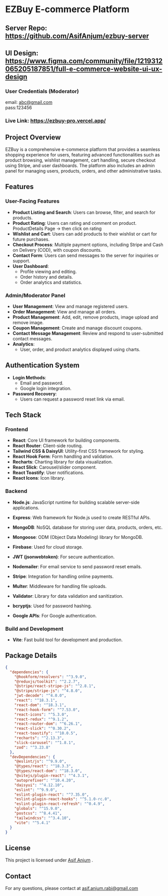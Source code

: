 # EZBuy E-commerce Platform

## Server Repo: https://github.com/AsifAnjum/ezbuy-server

## UI Design: https://www.figma.com/community/file/1219312065205187851/full-e-commerce-website-ui-ux-design

### User Credentials (Moderator)
   email: abc@gmail.com \
   pass:123456
   

### Live Link: https://ezbuy-pro.vercel.app/

## Project Overview

EZBuy is a comprehensive e-commerce platform that provides a seamless shopping experience for users, featuring advanced functionalities such as product browsing, wishlist management, cart handling, secure checkout using Stripe, and user dashboards. The platform also includes an admin panel for managing users, products, orders, and other administrative tasks.

## Features

### User-Facing Features

- **Product Listing and Search**: Users can browse, filter, and search for products.
- **Product Rating**: Users can rating and comment on product. ProductDetails Page -> then click on rating
- **Wishlist and Cart**: Users can add products to their wishlist or cart for future purchases.
- **Checkout Process**: Multiple payment options, including Stripe and Cash on Delivery (COD), with coupon discounts.
- **Contact Form**: Users can send messages to the server for inquiries or support.
- **User Dashboard**:
  - Profile viewing and editing.
  - Order history and details.
  - Order analytics and statistics.

### Admin/Moderator Panel

- **User Management**: View and manage registered users.
- **Order Management**: View and manage all orders.
- **Product Management**: Add, edit, remove products, image upload and remove image.
- **Coupon Management**: Create and manage discount coupons.
- **Contact Message Management**: Review and respond to user-submitted contact messages.
- **Analytics**:
  - User, order, and product analytics displayed using charts.

## Authentication System

- **Login Methods**:
  - Email and password.
  - Google login integration.
- **Password Recovery**:
  - Users can request a password reset link via email.

## Tech Stack

### Frontend

- **React**: Core UI framework for building components.
- **React Router**: Client-side routing.
- **Tailwind CSS & DaisyUI**: Utility-first CSS framework for styling.
- **React Hook Form**: Form handling and validation.
- **Recharts**: Charting library for data visualization.
- **React Slick**: Carousel/slider component.
- **React Toastify**: User notifications.
- **React Icons**: Icon library.

### Backend

- **Node.js**: JavaScript runtime for building scalable server-side applications.

- **Express**: Web framework for Node.js used to create RESTful APIs.

- **MongoDB**: NoSQL database for storing user data, products, orders, etc.

- **Mongoose**: ODM (Object Data Modeling) library for MongoDB.

- **Firebase**: Used for cloud storage.

- **JWT (jsonwebtoken)**: For secure authentication.

- **Nodemailer**: For email service to send password reset emails.

- **Stripe**: Integration for handling online payments.

- **Multer**: Middleware for handling file uploads.

- **Validator**: Library for data validation and sanitization.

- **bcryptjs**: Used for password hashing.

- **Google APIs**: For Google authentication.

### Build and Development

- **Vite**: Fast build tool for development and production.

## Package Details

```json
{
  "dependencies": {
    "@hookform/resolvers": "^3.9.0",
    "@reduxjs/toolkit": "^2.2.7",
    "@stripe/react-stripe-js": "^2.8.1",
    "@stripe/stripe-js": "^4.8.0",
    "jwt-decode": "^4.0.0",
    "react": "^18.3.1",
    "react-dom": "^18.3.1",
    "react-hook-form": "^7.53.0",
    "react-icons": "^5.3.0",
    "react-redux": "^9.1.2",
    "react-router-dom": "^6.26.1",
    "react-slick": "^0.30.2",
    "react-toastify": "^10.0.5",
    "recharts": "^2.13.3",
    "slick-carousel": "^1.8.1",
    "zod": "^3.23.8"
  },
  "devDependencies": {
    "@eslint/js": "^9.9.0",
    "@types/react": "^18.3.3",
    "@types/react-dom": "^18.3.0",
    "@vitejs/plugin-react": "^4.3.1",
    "autoprefixer": "^10.4.20",
    "daisyui": "^4.12.10",
    "eslint": "^9.9.0",
    "eslint-plugin-react": "^7.35.0",
    "eslint-plugin-react-hooks": "^5.1.0-rc.0",
    "eslint-plugin-react-refresh": "^0.4.9",
    "globals": "^15.9.0",
    "postcss": "^8.4.41",
    "tailwindcss": "^3.4.10",
    "vite": "^5.4.1"
  }
}
```

## License

This project is licensed under [Asif Anjum](https://github.com/AsifAnjum) .

## Contact

For any questions, please contact at asif.anjum.rabi@gmail.com
